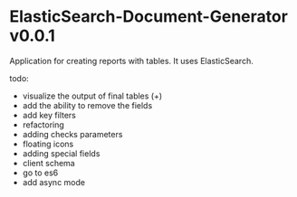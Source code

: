 # ElasticSearch-Document-Generator v0.0.1

Application for creating reports with tables. It uses ElasticSearch.

todo:
- visualize the output of final tables (+)
- add the ability to remove the fields 
- add key filters
- refactoring
- adding checks parameters
- floating icons
- adding special fields
- client schema
- go to es6
- add async mode
